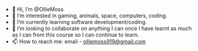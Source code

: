 - 👋 Hi, I’m @OllieMoss
- 👀 I’m interested in gaming, animals, space, computers, coding.
- 🌱 I’m currently learning software development/coding.
- 💞️ I’m looking to collaborate on anything I can once I have learnt as much as I can from this course so I can continue to learn.
- 📫 How to reach me: email - olliemoss919@gmail.com

<!---
OllieMoss/OllieMoss is a ✨ special ✨ repository because its `README.md` (this file) appears on your GitHub profile.
You can click the Preview link to take a look at your changes.
--->
